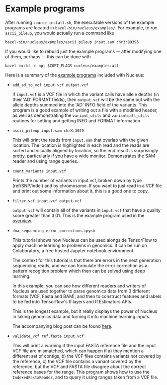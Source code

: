# Example programs

After running `source install.sh`, the executable versions of the example
programs are located in `bazel-bin/nucleus/examples/`. For example, to run
`ascii_pileup`, you would actually run a command like

```shell
bazel-bin/nucleus/examples/ascii_pileup input.sam chr3:99393
```

If you would like to rebuild just the example programs -- after modifying
one of them, perhaps -- this can be done with

```shell
bazel build -c opt $COPT_FLAGS nucleus/examples:all
```

Here is a summary of the [example
programs](https://github.com/google/nucleus/blob/master/nucleus/examples)
included with Nucleus:

*   `add_ad_to_vcf input.vcf output.vcf`

    If `input.vcf` is a VCF file in which the variant calls have allele depths
    (in their 'AD' FORMAT fields), then `output.vcf` will be the same but with
    the allele depths summed into the 'AD' INFO field of the variants. This
    program is a good example of writing out a file with a modified header, as
    well as demonstrating the `variant_utils` and `variantcall_utils` routines
    for setting and getting INFO and FORMAT information.

*   `ascii_pileup input.sam chrX:3029`

    This will print the reads from `input.sam` that overlap with the given
    location. The location is highlighted in each read and the reads are sorted
    and visually aligned by location, so the end result is surprisingly pretty,
    particularly if you have a wide monitor. Demonstrates the SAM reader and
    using range queries.

*   `count_variants input.vcf`

    Prints the number of variants in input.vcf, broken down by type
    (ref/SNP/indel) and by chromosome. If you want to just read in a VCF file
    and print out some information about it, this is a good one to copy.

*   `filter_vcf input.vcf output.vcf`

    `output.vcf` will contain all of the variants in `input.vcf` that have a
    quality score greater than 3.01. This is the example program used in the
    [overview](overview.md).

*   `dna_sequencing_error_correction.ipynb`

    This tutorial shows how Nucleus can be used alongside TensorFlow to apply
    machine learning to problems in genomics. It can be run on Colaboratory, a
    free hosted Jupyter notebook environment.

    The context for this tutorial is that there are errors in the next
    generation sequencing reads, and we can formulate the error correction as
    a pattern recogition problem which then can be solved using deep learning.

    In this example, you can see how different readers and writers of Nucleus
    are used together to parse genomics data from 3 different formats (VCF,
    Fasta and BAM), and then to construct features and labels to be fed into
    Tensorflow's tf.layers and tf.Estimators APIs.

    This is the longest example, but it really displays the power of Nucleus in
    taking genomics data and turning it into machine learning inputs.

    The accompanying blog post can be found [here][using nucleus blogpost 2019].

*   `validate_vcf ref.fasta input.vcf`

    This will print a warning if the input FASTA reference file and the input
    VCF file are mismatched, which can happen if a) they mention a different set
    of contigs, b) the VCF files contains variants not covered by the reference,
    c) the VCF file contains a variant covered by the reference, but the VCF and
    FASTA file disagree about the correct reference bases for the range. This
    program shows how to use the `IndexedFastaReader`, and to query it using
    ranges taken from a VCF file.

[using nucleus blogpost 2019]: https://google.github.io/deepvariant/posts/2019-01-31-using-nucleus-and-tensorflow-for-dna-sequencing-error-correction/
